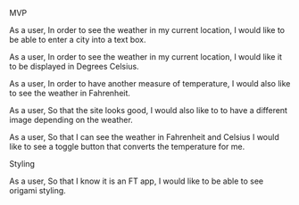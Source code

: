 MVP

As a user,
In order to see the weather in my current location,
I would like to be able to enter a city into a text box.

As a user,
In order to see the weather in my current location,
I would like it to be displayed in Degrees Celsius.

As a user,
In order to have another measure of temperature,
I would also like to see the weather in Fahrenheit.

As a user,
So that the site looks good,
I would also like to to have a different image depending on the weather.

As a user,
So that I can see the weather in Fahrenheit and Celsius
I would like to see a toggle button that converts the temperature for me.

Styling

As a user,
So that I know it is an FT app,
I would like to be able to see origami styling.

